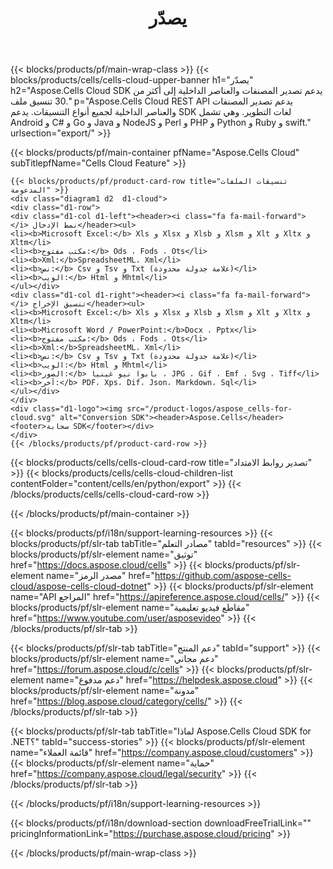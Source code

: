 ﻿---
title:  يصدّر
description:  Aspose.Cells Cloud REST API يدعم تصدير المصنفات والعناصر الداخلية لجميع أنواع التنسيقات. يدعم SDK لغات التطوير. وهي تشمل Android و C# و Go و Java و NodeJS و Perl و PHP و Python و Ruby و swift.
url: /ar/python/export/
---
{{< blocks/products/pf/main-wrap-class >}}
{{< blocks/products/cells/cells-cloud-upper-banner h1="يصدّر" h2="Aspose.Cells Cloud SDK يدعم تصدير المصنفات والعناصر الداخلية إلى أكثر من 30 تنسيق ملف." p="Aspose.Cells Cloud REST API يدعم تصدير المصنفات والعناصر الداخلية لجميع أنواع التنسيقات. يدعم SDK لغات التطوير. وهي تشمل Android و C# و Go و Java و NodeJS و Perl و PHP و Python و Ruby و swift." urlsection="export/" >}}

{{< blocks/products/pf/main-container pfName="Aspose.Cells Cloud" subTitlepfName="Cells Cloud Feature" >}}

	{{< blocks/products/pf/product-card-row title="تنسيقات الملفات المدعومة" >}}
	<div class="diagram1 d2  d1-cloud">
	<div class="d1-row">
	<div class="d1-col d1-left"><header><i class="fa fa-mail-forward"> </i> نمط الإدخال</header><ul>
	<li><b>Microsoft Excel:</b> Xls و Xlsx و Xlsb و Xlsm و Xlt و Xltx و Xltm</li>
	<li><b>مكتب مفتوح:</b> Ods ، Fods ، Ots</li>
	<li><b>Xml:</b>SpreadsheetML، Xml</li>
	<li><b>نص:</b> Csv و Tsv و Txt (علامة جدولة محدودة)</li>
	<li><b>الويب:</b> Html و Mhtml</li>
	</ul></div>
	<div class="d1-col d1-right"><header><i class="fa fa-mail-forward"> </i> تنسيق الإخراج</header><ul>
	<li><b>Microsoft Excel:</b> Xls و Xlsx و Xlsb و Xlsm و Xlt و Xltx و Xltm</li>
	<li><b>Microsoft Word / PowerPoint:</b>Docx ، Pptx</li>
	<li><b>مكتب مفتوح:</b> Ods ، Fods ، Ots</li>
	<li><b>Xml:</b>SpreadsheetML، Xml</li>
	<li><b>نص:</b> Csv و Tsv و Txt (علامة جدولة محدودة)</li>
	<li><b>الويب:</b> Html و Mhtml</li>
	<li><b>الصور:</b> بابوا نيو غينيا ، JPG ، Gif ، Emf ، Svg ، Tiff</li>
	<li><b>آخر:</b> PDF، Xps، Dif، Json، Markdown، Sql</li>
	</ul></div>
	</div>
	<div class="d1-logo"><img src="/product-logos/aspose_cells-for-cloud.svg" alt="Conversion SDK"><header>Aspose.Cells</header><footer>سحابة SDK</footer></div>
	</div>
	{{< /blocks/products/pf/product-card-row >}}
{{< blocks/products/cells/cells-cloud-card-row title="تصدير روابط الامتداد" >}}
{{< blocks/products/cells/cells-cloud-children-list contentFolder="content/cells/en/python/export" >}} 
{{< /blocks/products/cells/cells-cloud-card-row >}}


{{< /blocks/products/pf/main-container >}}

{{< blocks/products/pf/i18n/support-learning-resources >}}
{{< blocks/products/pf/slr-tab tabTitle="مصادر التعلم" tabId="resources" >}}
{{< blocks/products/pf/slr-element name="توثيق" href="https://docs.aspose.cloud/cells" >}}
{{< blocks/products/pf/slr-element name="مصدر الرمز" href="https://github.com/aspose-cells-cloud/aspose-cells-cloud-dotnet" >}}
{{< blocks/products/pf/slr-element name="API المراجع" href="https://apireference.aspose.cloud/cells/" >}}
{{< blocks/products/pf/slr-element name="مقاطع فيديو تعليمية" href="https://www.youtube.com/user/asposevideo" >}}
{{< /blocks/products/pf/slr-tab >}}

{{< blocks/products/pf/slr-tab tabTitle="دعم المنتج" tabId="support" >}}
{{< blocks/products/pf/slr-element name="دعم مجاني" href="https://forum.aspose.cloud/c/cells" >}}
{{< blocks/products/pf/slr-element name="دعم مدفوع" href="https://helpdesk.aspose.cloud" >}}
{{< blocks/products/pf/slr-element name="مدونة" href="https://blog.aspose.cloud/category/cells/" >}}
{{< /blocks/products/pf/slr-tab >}}

{{< blocks/products/pf/slr-tab tabTitle="لماذا Aspose.Cells Cloud SDK for .NET؟" tabId="success-stories" >}}
{{< blocks/products/pf/slr-element name="قائمة العملاء" href="https://company.aspose.cloud/customers" >}}
{{< blocks/products/pf/slr-element name="حماية" href="https://company.aspose.cloud/legal/security" >}}
{{< /blocks/products/pf/slr-tab >}}

{{< /blocks/products/pf/i18n/support-learning-resources >}}

{{< blocks/products/pf/i18n/download-section downloadFreeTrialLink="" pricingInformationLink="https://purchase.aspose.cloud/pricing" >}}

{{< /blocks/products/pf/main-wrap-class >}}

